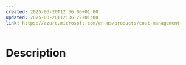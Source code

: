 ```yaml
---
created: 2025-03-20T12:36:06+01:00
updated: 2025-03-20T12:36:22+01:00
link: https://azure.microsoft.com/en-us/products/cost-management
---
```

# Description